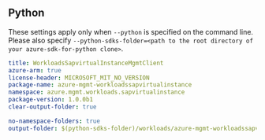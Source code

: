 ## Python

These settings apply only when `--python` is specified on the command line.
Please also specify `--python-sdks-folder=<path to the root directory of your azure-sdk-for-python clone>`.

``` yaml $(python)
title: WorkloadsSapvirtualInstanceMgmtClient
azure-arm: true
license-header: MICROSOFT_MIT_NO_VERSION
package-name: azure-mgmt-workloadssapvirtualinstance
namespace: azure.mgmt.workloads.sapvirtualinstance
package-version: 1.0.0b1
clear-output-folder: true
```

``` yaml $(python)
no-namespace-folders: true
output-folder: $(python-sdks-folder)/workloads/azure-mgmt-workloadssapvirtualinstance/azure/mgmt/workloadssapvirtualinstance
```
